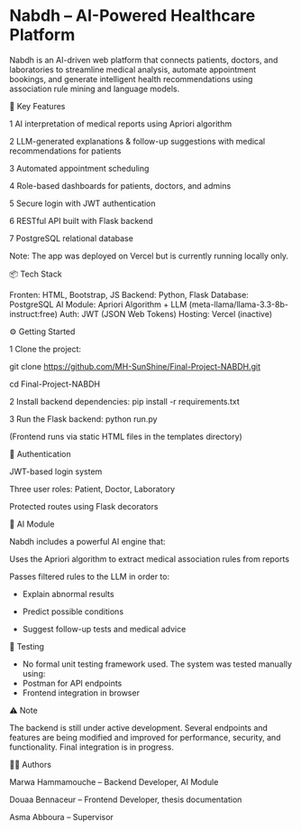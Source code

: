 # Nabdh – AI-Powered Healthcare Platform

Nabdh is an AI-driven web platform that connects patients, doctors, and laboratories to streamline medical analysis, automate appointment bookings, and generate intelligent health recommendations using association rule mining and language models.

🚀 Key Features

1 AI interpretation of medical reports using Apriori algorithm

2 LLM-generated explanations & follow-up suggestions with medical recommendations for patients

3 Automated appointment scheduling

4 Role-based dashboards for patients, doctors, and admins

5 Secure login with JWT authentication

6 RESTful API built with Flask backend

7 PostgreSQL relational database
          
Note: The app was deployed on Vercel but is currently running locally only.


📦 Tech Stack

Fronten:   HTML, Bootstrap, JS
Backend:   Python, Flask
Database:   PostgreSQL
AI Module:   Apriori Algorithm + LLM (meta-llama/llama-3.3-8b-instruct:free)
Auth:   JWT (JSON Web Tokens)
Hosting:   Vercel (inactive)


⚙️ Getting Started

1 Clone the project:

git clone https://github.com/MH-SunShine/Final-Project-NABDH.git

cd Final-Project-NABDH

2 Install backend dependencies:
pip install -r requirements.txt

3 Run the Flask backend:
python run.py


(Frontend runs via static HTML files in the templates directory)


🔐 Authentication

JWT-based login system

Three user roles: Patient, Doctor, Laboratory

Protected routes using Flask decorators


🧠 AI Module

Nabdh includes a powerful AI engine that:

Uses the Apriori algorithm to extract medical association rules from reports

Passes filtered rules to the LLM in order to:

- Explain abnormal results

- Predict possible conditions

- Suggest follow-up tests and medical advice


🧪 Testing

- No formal unit testing framework used. The system was tested manually using:
- Postman for API endpoints
- Frontend integration in browser


⚠️ Note

The backend is still under active development. Several endpoints and features are being modified and improved for performance, security, and functionality. Final integration is in progress.


👨‍💻 Authors

Marwa Hammamouche – Backend Developer, AI Module

Douaa Bennaceur – Frontend Developer, thesis documentation

Asma Abboura – Supervisor

